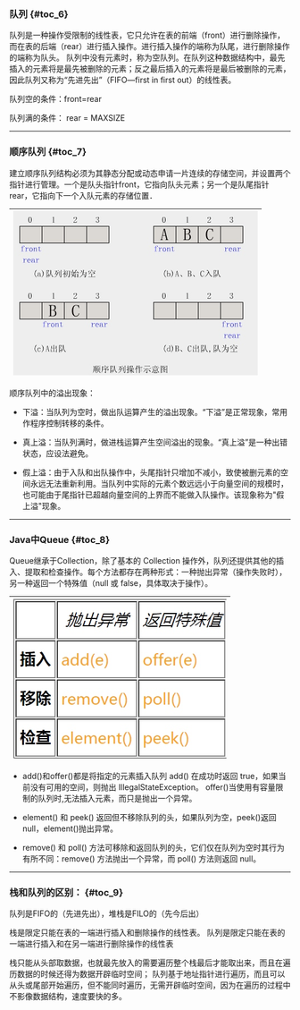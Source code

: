 ### 队列 {#toc_6}

队列是一种操作受限制的线性表，它只允许在表的前端（front）进行删除操作，而在表的后端（rear）进行插入操作。进行插入操作的端称为队尾，进行删除操作的端称为队头。 队列中没有元素时，称为空队列。在队列这种数据结构中，最先插入的元素将是最先被删除的元素；反之最后插入的元素将是最后被删除的元素，因此队列又称为“先进先出”（FIFO—first in first out）的线性表。

队列空的条件：front=rear

队列满的条件： rear = MAXSIZE

---

### 顺序队列 {#toc_7}

建立顺序队列结构必须为其静态分配或动态申请一片连续的存储空间，并设置两个指针进行管理。一个是队头指针front，它指向队头元素；另一个是队尾指针rear，它指向下一个入队元素的存储位置．

| ![](/assets/import4.2.png) |
| :---: |


顺序队列中的溢出现象：

* 下溢：当队列为空时，做出队运算产生的溢出现象。“下溢”是正常现象，常用作程序控制转移的条件。

* 真上溢：当队列满时，做进栈运算产生空间溢出的现象。“真上溢”是一种出错状态，应设法避免。

* 假上溢：由于入队和出队操作中，头尾指针只增加不减小，致使被删元素的空间永远无法重新利用。当队列中实际的元素个数远远小于向量空间的规模时，也可能由于尾指针已超越向量空间的上界而不能做入队操作。该现象称为"假上溢"现象。

---

### Java中Queue {#toc_8}

Queue继承于Collection，除了基本的 Collection 操作外，队列还提供其他的插入、提取和检查操作。每个方法都存在两种形式：一种抛出异常（操作失败时），另一种返回一个特殊值（null 或 false，具体取决于操作）。

| ![](/assets/import4.2.1.png) |
| :---: |


* add\(\)和offer\(\)都是将指定的元素插入队列  add\(\) 在成功时返回 true，如果当前没有可用的空间，则抛出 IllegalStateException。 offer\(\)当使用有容量限制的队列时,无法插入元素，而只是抛出一个异常。

* element\(\) 和 peek\(\) 返回但不移除队列的头，如果队列为空，peek\(\)返回 null，element\(\)抛出异常。

* remove\(\) 和 poll\(\) 方法可移除和返回队列的头，它们仅在队列为空时其行为有所不同：remove\(\) 方法抛出一个异常，而 poll\(\) 方法则返回 null。

---

### 栈和队列的区别： {#toc_9}

队列是FIFO的（先进先出），堆栈是FILO的（先今后出）

栈是限定只能在表的一端进行插入和删除操作的线性表。 队列是限定只能在表的一端进行插入和在另一端进行删除操作的线性表

栈只能从头部取数据，也就最先放入的需要遍历整个栈最后才能取出来，而且在遍历数据的时候还得为数据开辟临时空间； 队列基于地址指针进行遍历，而且可以从头或尾部开始遍历，但不能同时遍历，无需开辟临时空间，因为在遍历的过程中不影像数据结构，速度要快的多。

